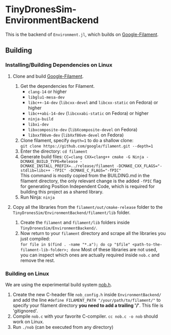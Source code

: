 # TinyDronesSim-EnvironmentBackend

This is the backend of `Environment.jl`, which builds on [Google-Filament](https://github.com/google/filament).

## Building

### Installing/Building Dependencies on Linux

1. Clone and build [Google-Filament](https://github.com/google/filament).
   1. Get the dependencies for Filament.
      - `clang-14` or higher
      - `libglu1-mesa-dev`
      - `libc++-14-dev` (`libcxx-devel` and `libcxx-static` on Fedora) or higher
      - `libc++abi-14-dev` (`libcxxabi-static` on Fedora) or higher
      - `ninja-build`
      - `libxi-dev`
      - `libxcomposite-dev` (`libXcomposite-devel` on Fedora)
      - `libxxf86vm-dev` (`libXxf86vm-devel` on Fedora)
   2. Clone filament, specify `depth=1` to do a shallow clone:  
      `git clone https://github.com/google/filament.git --depth=1`
   3. Enter the directory: `cd filament`
   4. Generate build files:  `CC=clang CXX=clang++ cmake -G Ninja -DCMAKE_BUILD_TYPE=Release -DCMAKE_INSTALL_PREFIX=../release/filament -DCMAKE_CXX_FLAGS="-stdlib=libc++ -fPIC" -DCMAKE_C_FLAGS="-fPIC"`  
   This command is mostly copied from the BUILDING.md in the filament directory, the only relevant change is the added `-fPIC` flag for generating Position Independent Code, which is required for building this project as a shared library.
   5. Run Ninja: `ninja`
   
2. Copy all the libraries from the `filament/out/cmake-release` folder to the `TinyDronesSim/EnvironmentBackend/filament/lib` folder.
   1. Create the `filament` and `filament/lib` folders inside `TinyDronesSim/EnvironmentBackend/`.
   2. Now return to your `filament` directory and scrape all the libraries you just compiled:  
      `for file in $(find . -name "*.a"); do cp "$file" <path-to-the-filament-lib-folder>; done`
   Most of these libraries are not used, you can inspect which ones are actually required inside `nob.c` and remove the rest.

### Building on Linux

We are using the experimental build system [nob.h](https://github.com/tsoding/nob.h).  

1. Create the new C-header file `nob_config.h` inside `EnvironmentBackend/` and add the line `#define FILAMENT_PATH "/your/path/to/filament/"` to specify your filament directory **you need to add a trailing '/'**. This file is 'gitignored'.
1. Compile `nob.c` with your favorite C-compiler. `cc nob.c -o nob` should work on Linux.
2. Run `./nob` (can be executed from any directory)

